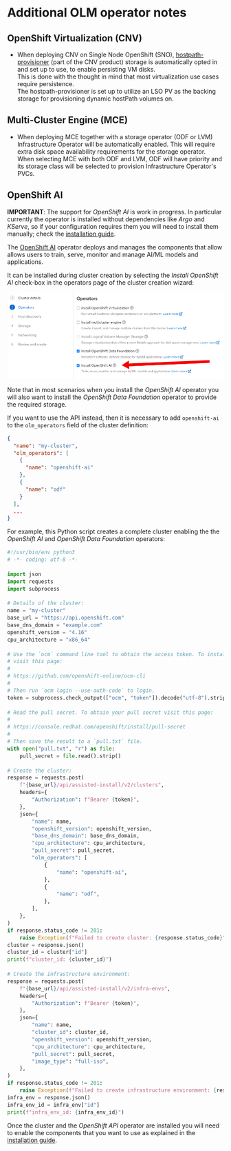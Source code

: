 # Additional OLM operator notes

## OpenShift Virtualization (CNV)
- When deploying CNV on Single Node OpenShift (SNO), [hostpath-provisioner](https://github.com/kubevirt/hostpath-provisioner) (part of the CNV product) storage is automatically opted in and set up to use, to enable persisting VM disks.  
This is done with the thought in mind that most virtualization use cases require persistence.  
The hostpath-provisioner is set up to utilize an LSO PV as the backing storage for provisioning dynamic hostPath volumes on.

## Multi-Cluster Engine (MCE)

- When deploying MCE together with a storage operator (ODF or LVM) Infrastructure Operator will be automatically
enabled. This will require extra disk space availability requirements for the storage operator.
When selecting MCE with both ODF and LVM, ODF will have priority and its storage class will be selected to provision Infrastructure Operator's PVCs.

## OpenShift AI

**IMPORTANT**: The support for _OpenShift AI_ is work in progress. In particular currently the
operator is installed without dependencies like _Argo_ and _KServe_, so if your configuration
requires them you will need to install them manually; check the [installation
guide](https://docs.redhat.com/en/documentation/red_hat_openshift_ai_self-managed/2.13/html/installing_and_uninstalling_openshift_ai_self-managed/installing-and-deploying-openshift-ai_install#installing-and-deploying-openshift-ai_install).

The [OpenShift AI](https://www.redhat.com/en/technologies/cloud-computing/openshift/openshift-ai)
operator deploys and manages the components that allow allows users to train, serve, monitor and
manage AI/ML models and applications.

It can be installed during cluster creation by selecting the _Install OpenShift AI_ check-box in the
operators page of the cluster creation wizard:

![Enabling OpenShift AI in the UI](img/openshift_ai_operator_in_the_ui.png)

Note that in most scenarios when you install the _OpenShift AI_ operator you will also want to
install the _OpenShift Data Foundation_ operator to provide the required storage.

If you want to use the API instead, then it is necessary to add `openshift-ai` to the
`olm_operators` field of the cluster definition:

```json
{
  "name": "my-cluster",
  "olm_operators": [
    {
      "name": "openshift-ai"
    },
    {
      "name": "odf"
    }
  ],
  ...
}
```

For example, this Python script creates a complete cluster enabling the the _OpenShift AI_ and
_OpenShift Data Foundation_ operators:

```python
#!/usr/bin/env python3
# -*- coding: utf-8 -*-

import json
import requests
import subprocess

# Details of the cluster:
name = "my-cluster"
base_url = "https://api.openshift.com"
base_dns_domain = "example.com"
openshift_version = "4.16"
cpu_architecture = "x86_64"

# Use the `ocm` command line tool to obtain the access token. To install the `ocm` command line tool
# visit this page:
#
# https://github.com/openshift-online/ocm-cli
#
# Then run `ocm login --use-auth-code` to login.
token = subprocess.check_output(["ocm", "token"]).decode("utf-8").strip()

# Read the pull secret. To obtain your pull secret visit this page:
#
# https://console.redhat.com/openshift/install/pull-secret
#
# Then save the result to a `pull.txt` file.
with open("pull.txt", "r") as file:
    pull_secret = file.read().strip()

# Create the cluster:
response = requests.post(
    f"{base_url}/api/assisted-install/v2/clusters",
    headers={
        "Authorization": f"Bearer {token}",
    },
    json={
        "name": name,
        "openshift_version": openshift_version,
        "base_dns_domain": base_dns_domain,
        "cpu_architecture": cpu_architecture,
        "pull_secret": pull_secret,
        "olm_operators": [
            {
                "name": "openshift-ai",
            },
            {
                "name": "odf",
            },
        ],
    },
)
if response.status_code != 201:
    raise Exception(f"Failed to create cluster: {response.status_code}")
cluster = response.json()
cluster_id = cluster["id"]
print(f"cluster_id: {cluster_id}")

# Create the infrastructure environment:
response = requests.post(
    f"{base_url}/api/assisted-install/v2/infra-envs",
    headers={
        "Authorization": f"Bearer {token}",
    },
    json={
        "name": name,
        "cluster_id": cluster_id,
        "openshift_version": openshift_version,
        "cpu_architecture": cpu_architecture,
        "pull_secret": pull_secret,
        "image_type": "full-iso",
    },
)
if response.status_code != 201:
    raise Exception(f"Failed to create infrastructure environment: {response.status_code}")
infra_env = response.json()
infra_env_id = infra_env["id"]
print(f"infra_env_id: {infra_env_id}")
```

Once the cluster and the _OpenShift API_ operator are installed you will need to enable the
components that you want to use as explained in the [installation
guide](https://docs.redhat.com/en/documentation/red_hat_openshift_ai_self-managed/2.13/html/installing_and_uninstalling_openshift_ai_self-managed/installing-and-deploying-openshift-ai_install#installing-and-managing-openshift-ai-components_component-install).